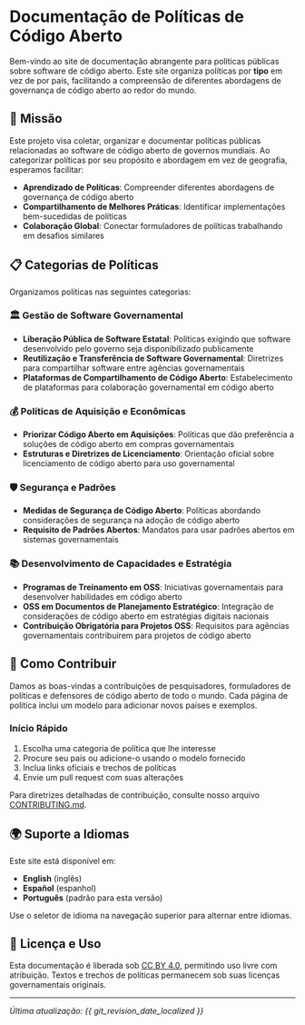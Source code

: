 # Documentação de Políticas de Código Aberto

Bem-vindo ao site de documentação abrangente para políticas públicas sobre software de código aberto. Este site organiza políticas por **tipo** em vez de por país, facilitando a compreensão de diferentes abordagens de governança de código aberto ao redor do mundo.

## 🎯 Missão

Este projeto visa coletar, organizar e documentar políticas públicas relacionadas ao software de código aberto de governos mundiais. Ao categorizar políticas por seu propósito e abordagem em vez de geografia, esperamos facilitar:

- **Aprendizado de Políticas**: Compreender diferentes abordagens de governança de código aberto
- **Compartilhamento de Melhores Práticas**: Identificar implementações bem-sucedidas de políticas
- **Colaboração Global**: Conectar formuladores de políticas trabalhando em desafios similares

## 📋 Categorias de Políticas

Organizamos políticas nas seguintes categorias:

### 🏛️ Gestão de Software Governamental
- **Liberação Pública de Software Estatal**: Políticas exigindo que software desenvolvido pelo governo seja disponibilizado publicamente
- **Reutilização e Transferência de Software Governamental**: Diretrizes para compartilhar software entre agências governamentais
- **Plataformas de Compartilhamento de Código Aberto**: Estabelecimento de plataformas para colaboração governamental em código aberto

### 💰 Políticas de Aquisição e Econômicas
- **Priorizar Código Aberto em Aquisições**: Políticas que dão preferência a soluções de código aberto em compras governamentais
- **Estruturas e Diretrizes de Licenciamento**: Orientação oficial sobre licenciamento de código aberto para uso governamental

### 🛡️ Segurança e Padrões
- **Medidas de Segurança de Código Aberto**: Políticas abordando considerações de segurança na adoção de código aberto
- **Requisito de Padrões Abertos**: Mandatos para usar padrões abertos em sistemas governamentais

### 📚 Desenvolvimento de Capacidades e Estratégia
- **Programas de Treinamento em OSS**: Iniciativas governamentais para desenvolver habilidades em código aberto
- **OSS em Documentos de Planejamento Estratégico**: Integração de considerações de código aberto em estratégias digitais nacionais
- **Contribuição Obrigatória para Projetos OSS**: Requisitos para agências governamentais contribuírem para projetos de código aberto

## 🤝 Como Contribuir

Damos as boas-vindas a contribuições de pesquisadores, formuladores de políticas e defensores de código aberto de todo o mundo. Cada página de política inclui um modelo para adicionar novos países e exemplos.

### Início Rápido
1. Escolha uma categoria de política que lhe interesse
2. Procure seu país ou adicione-o usando o modelo fornecido
3. Inclua links oficiais e trechos de políticas
4. Envie um pull request com suas alterações

Para diretrizes detalhadas de contribuição, consulte nosso arquivo [CONTRIBUTING.md](CONTRIBUTING.md).

## 🌍 Suporte a Idiomas

Este site está disponível em:
- **English** (inglês)
- **Español** (espanhol)
- **Português** (padrão para esta versão)

Use o seletor de idioma na navegação superior para alternar entre idiomas.

## 📄 Licença e Uso

Esta documentação é liberada sob [CC BY 4.0](https://creativecommons.org/licenses/by/4.0/), permitindo uso livre com atribuição. Textos e trechos de políticas permanecem sob suas licenças governamentais originais.

---

*Última atualização: {{ git_revision_date_localized }}*
